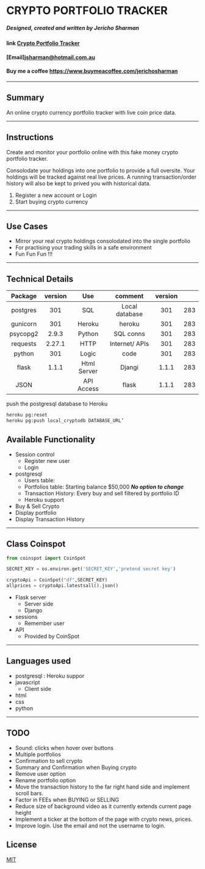 # **CRYPTO PORTFOLIO TRACKER** #
##### Designed, created and written by Jericho Sharman 

#### link [Crypto Portfolio Tracker](https://pure-stream-33801.herokuapp.com/)  
#### [Email]<jsharman@hotmail.com.au>  
#### Buy me a coffee <https://www.buymeacoffee.com/jerichosharman>
---

## Summary ##
An online crypto currency portfolio tracker with live coin price data.

---
## Instructions ##
Create and monitor your portfolio online with this fake money crypto portfolio tracker. 

Consolodate your holdings into one portfolio to provide a full oversite. Your holdings will be 
tracked against real live prices. A running transaction/order history will also be kept to prived
you with historical data.

1. Register a new account or Login  
2. Start buying crypto currency  

---
## Use Cases ##

- Mirror your real crypto holdings consolodated into the single portfolio  
- For practising your trading skills in a safe environment   
- Fun Fun Fun !!!
---
## Technical Details ##
| Package | version | Use | comment | version |  |
| :---: | :---: | :---: | :---: | :---: | :---: |
| postgres | 301 | SQL | Local database | 301 | 283 |
| gunicorn | 301 | Heroku | heroku | 301 | 283 |
| psycopg2 | 2.9.3 | Python | SQL conns | 301 | 283 |
| requests | 2.27.1 | HTTP | Internet/ APIs | 301 | 283 |
| python | 301 | Logic | code | 301 | 283 |
| flask | 1.1.1 | Html Server | Djangi | 1.1.1 | 283 |
| JSON |  | API Access | flask | 1.1.1 | 283 |

push the postgresql database to Heroku
```bash
heroku pg:reset 
heroku pg:push local_cryptodb DATABASE_URL’
```
## Available Functionality ##
- Session control
    - Register new user
    - Login
- postgresql
    - Users table: 
    - Portfolios table: Starting balance $50,000   ***No option to change***   
    - Transaction History: Every buy and sell filtered by portfolio ID
    - Heroku support
- Buy & Sell Crypto
- Display portfolio
- Display Transaction History
---
## Class Coinspot

```python
from coinspot import CoinSpot

SECRET_KEY = os.environ.get('SECRET_KEY','pretend secret key')

cryptoApi = CoinSpot("df",SECRET_KEY) 
allprices = cryptoApi.latestsall().json()
```

- Flask server
    - Server side
    - Django
- sessions
    - Remember user
- API
    - Provided by CoinSpot
  
---
## Languages used ##
- postgresql : Heroku suppor
- javascript
    - Client side
- html
- css
- python

---

 

## TODO ##
- Sound: clicks when hover over buttons
- Multiple portfolios
- Confirmation to sell crypto
- Summary and Confirmation when Buying crypto
- Remove user option
- Rename portfolio option
- Move the transaction history to the far right hand side and implement scroll bars.
- Factor in FEEs when BUYING or SELLING
- Reduce size of background video as it currently extends current page height
- Implement a ticker at the bottom of the page with crypto news, prices.
- Improve login. Use the email and not the username to login.

## License
[MIT](https://choosealicense.com/licenses/mit/)